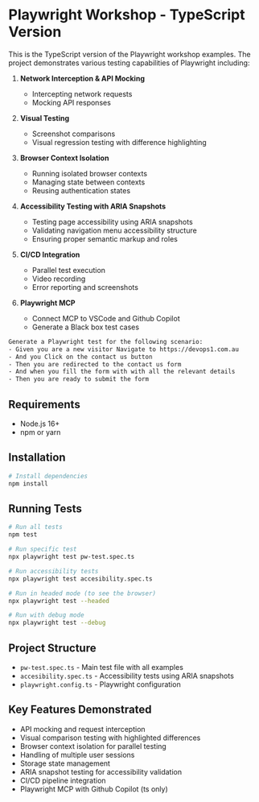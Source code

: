 # Playwright Workshop - TypeScript Version

This is the TypeScript version of the Playwright workshop examples. The project demonstrates various testing capabilities of Playwright including:

1. **Network Interception & API Mocking**
   - Intercepting network requests
   - Mocking API responses

2. **Visual Testing**
   - Screenshot comparisons 
   - Visual regression testing with difference highlighting

3. **Browser Context Isolation**
   - Running isolated browser contexts
   - Managing state between contexts
   - Reusing authentication states

4. **Accessibility Testing with ARIA Snapshots**
   - Testing page accessibility using ARIA snapshots
   - Validating navigation menu accessibility structure
   - Ensuring proper semantic markup and roles

5. **CI/CD Integration**
   - Parallel test execution
   - Video recording
   - Error reporting and screenshots

6. **Playwright MCP**
   - Connect MCP to VSCode and Github Copilot
   - Generate a Black box test cases

```txt
Generate a Playwright test for the following scenario:
- Given you are a new visitor Navigate to https://devops1.com.au
- And you Click on the contact us button
- Then you are redirected to the contact us form
- And when you fill the form with with all the relevant details
- Then you are ready to submit the form
```

## Requirements

- Node.js 16+ 
- npm or yarn

## Installation

```bash
# Install dependencies
npm install
```

## Running Tests

```bash
# Run all tests
npm test

# Run specific test
npx playwright test pw-test.spec.ts

# Run accessibility tests
npx playwright test accesibility.spec.ts

# Run in headed mode (to see the browser)
npx playwright test --headed

# Run with debug mode
npx playwright test --debug
```

## Project Structure

- `pw-test.spec.ts` - Main test file with all examples
- `accesibility.spec.ts` - Accessibility tests using ARIA snapshots
- `playwright.config.ts` - Playwright configuration

## Key Features Demonstrated

- API mocking and request interception
- Visual comparison testing with highlighted differences
- Browser context isolation for parallel testing
- Handling of multiple user sessions
- Storage state management
- ARIA snapshot testing for accessibility validation
- CI/CD pipeline integration
- Playwright MCP with Github Copilot (ts only)
